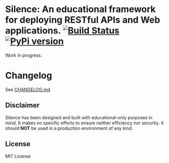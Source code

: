 # Silence: An educational framework for deploying RESTful APIs and Web applications. [![Build Status](https://travis-ci.org/agu-borrego/Silence.svg?branch=master)](https://travis-ci.org/agu-borrego/Silence) [![PyPi version](https://pypip.in/v/silence/badge.png)](https://pypi.org/project/Silence/)

Work in progress.

# Changelog
See [CHANGELOG.md](https://github.com/agu-borrego/Silence/blob/master/CHANGELOG.md)

## Disclaimer
Silence has been designed and built with educational-only purposes in mind. It makes no specific efforts to ensure neither efficiency nor security. It should **NOT** be used in a production environment of any kind.

## License
MIT License
